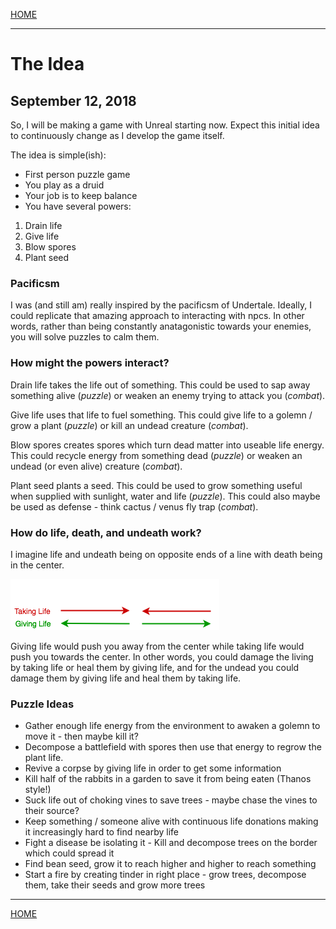 
[HOME](https://avijr.com)

---

# The Idea
## September 12, 2018

So, I will be making a game with Unreal starting now. Expect this initial idea to continuously change as I develop the game itself.

The idea is simple(ish):
- First person puzzle game
- You play as a druid
- Your job is to keep balance
- You have several powers:
1. Drain life
2. Give life
3. Blow spores
4. Plant seed

### Pacificsm

I was (and still am) really inspired by the pacificsm of Undertale. Ideally, I could replicate that amazing approach to interacting with npcs. In other words, rather than being constantly anatagonistic towards your enemies, you will solve puzzles to calm them.

### How might the powers interact?

Drain life takes the life out of something.
This could be used to sap away something alive (*puzzle*) or weaken an enemy trying to attack you (*combat*).

Give life uses that life to fuel something.
This could give life to a golemn / grow a plant (*puzzle*) or kill an undead creature (*combat*).

Blow spores creates spores which turn dead matter into useable life energy.
This could recycle energy from something dead (*puzzle*) or weaken an undead (or even alive) creature (*combat*).

Plant seed plants a seed.
This could be used to grow something useful when supplied with sunlight, water and life (*puzzle*).
This could also maybe be used as defense - think cactus / venus fly trap (*combat*).

### How do life, death, and undeath work?

I imagine life and undeath being on opposite ends of a line with death being in the center.

![Life_Death](/images/life_death.png)

Giving life would push you away from the center while taking life would push you towards the center.
In other words, you could damage the living by taking life or heal them by giving life, and for the undead you could damage them by giving life and heal them by taking life.

### Puzzle Ideas

- Gather enough life energy from the environment to awaken a golemn to move it - then maybe kill it?
- Decompose a battlefield with spores then use that energy to regrow the plant life.
- Revive a corpse by giving life in order to get some information
- Kill half of the rabbits in a garden to save it from being eaten (Thanos style!)
- Suck life out of choking vines to save trees - maybe chase the vines to their source?
- Keep something / someone alive with continuous life donations making it increasingly hard to find nearby life
- Fight a disease be isolating it - Kill and decompose trees on the border which could spread it
- Find bean seed, grow it to reach higher and higher to reach something
- Start a fire by creating tinder in right place - grow trees, decompose them, take their seeds and grow more trees

---

[HOME](https://avijr.com)
